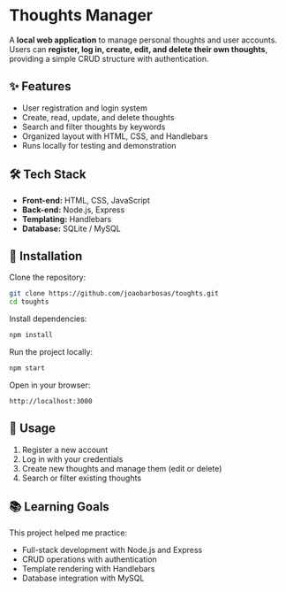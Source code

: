 

# Thoughts Manager

A **local web application** to manage personal thoughts and user accounts.
Users can **register, log in, create, edit, and delete their own thoughts**, providing a simple CRUD structure with authentication.


## ✨ Features

* User registration and login system
* Create, read, update, and delete thoughts
* Search and filter thoughts by keywords
* Organized layout with HTML, CSS, and Handlebars
* Runs locally for testing and demonstration


## 🛠️ Tech Stack

* **Front-end:** HTML, CSS, JavaScript
* **Back-end:** Node.js, Express
* **Templating:** Handlebars
* **Database:** SQLite / MySQL


## 🚀 Installation

Clone the repository:

```bash
git clone https://github.com/joaobarbosas/toughts.git
cd toughts
```

Install dependencies:

```bash
npm install
```

Run the project locally:

```bash
npm start
```

Open in your browser:

```
http://localhost:3000
```


## 📖 Usage

1. Register a new account
2. Log in with your credentials
3. Create new thoughts and manage them (edit or delete)
4. Search or filter existing thoughts


## 📚 Learning Goals

This project helped me practice:

* Full-stack development with Node.js and Express
* CRUD operations with authentication
* Template rendering with Handlebars
* Database integration with MySQL

  
